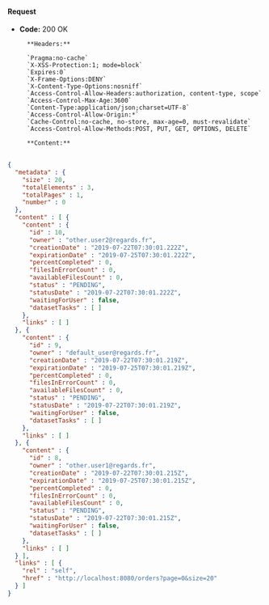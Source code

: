 #### Request

* **Code:** 200 OK

        **Headers:**

        `Pragma:no-cache`
        `X-XSS-Protection:1; mode=block`
        `Expires:0`
        `X-Frame-Options:DENY`
        `X-Content-Type-Options:nosniff`
        `Access-Control-Allow-Headers:authorization, content-type, scope`
        `Access-Control-Max-Age:3600`
        `Content-Type:application/json;charset=UTF-8`
        `Access-Control-Allow-Origin:*`
        `Cache-Control:no-cache, no-store, max-age=0, must-revalidate`
        `Access-Control-Allow-Methods:POST, PUT, GET, OPTIONS, DELETE`

        **Content:**

```json
    
{
  "metadata" : {
    "size" : 20,
    "totalElements" : 3,
    "totalPages" : 1,
    "number" : 0
  },
  "content" : [ {
    "content" : {
      "id" : 10,
      "owner" : "other.user2@regards.fr",
      "creationDate" : "2019-07-22T07:30:01.222Z",
      "expirationDate" : "2019-07-25T07:30:01.222Z",
      "percentCompleted" : 0,
      "filesInErrorCount" : 0,
      "availableFilesCount" : 0,
      "status" : "PENDING",
      "statusDate" : "2019-07-22T07:30:01.222Z",
      "waitingForUser" : false,
      "datasetTasks" : [ ]
    },
    "links" : [ ]
  }, {
    "content" : {
      "id" : 9,
      "owner" : "default_user@regards.fr",
      "creationDate" : "2019-07-22T07:30:01.219Z",
      "expirationDate" : "2019-07-25T07:30:01.219Z",
      "percentCompleted" : 0,
      "filesInErrorCount" : 0,
      "availableFilesCount" : 0,
      "status" : "PENDING",
      "statusDate" : "2019-07-22T07:30:01.219Z",
      "waitingForUser" : false,
      "datasetTasks" : [ ]
    },
    "links" : [ ]
  }, {
    "content" : {
      "id" : 8,
      "owner" : "other.user1@regards.fr",
      "creationDate" : "2019-07-22T07:30:01.215Z",
      "expirationDate" : "2019-07-25T07:30:01.215Z",
      "percentCompleted" : 0,
      "filesInErrorCount" : 0,
      "availableFilesCount" : 0,
      "status" : "PENDING",
      "statusDate" : "2019-07-22T07:30:01.215Z",
      "waitingForUser" : false,
      "datasetTasks" : [ ]
    },
    "links" : [ ]
  } ],
  "links" : [ {
    "rel" : "self",
    "href" : "http://localhost:8080/orders?page=0&size=20"
  } ]
}
```
